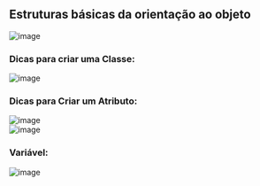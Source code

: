 ## Estruturas básicas da orientação ao objeto

![image](https://user-images.githubusercontent.com/122856066/236979330-e7849dba-c8fd-477b-a14e-f4cabf94e22f.png)
### Dicas para criar uma Classe:
![image](https://user-images.githubusercontent.com/122856066/236991141-eaf65b6e-1014-44d1-974b-635bb849879d.png)
### Dicas para Criar um Atributo:
![image](https://user-images.githubusercontent.com/122856066/236991231-1639ef3c-1c23-467f-bc0e-9babc2c910e0.png)<br>
![image](https://user-images.githubusercontent.com/122856066/236991614-7f40d491-9f69-42cb-bb1e-48642bb747c0.png)

### Variável:
![image](https://user-images.githubusercontent.com/122856066/236991368-e79a908b-7a56-4813-949e-804d5fe37ede.png)
